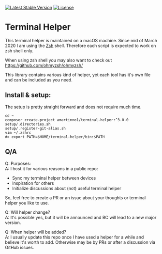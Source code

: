 [![Latest Stable Version](https://poser.pugx.org/amartinno1/terminal-helper/v/stable)](https://packagist.org/packages/amartinno1/terminal-helper)
[![License](https://poser.pugx.org/amartinno1/terminal-helper/license)](https://packagist.org/packages/amartinno1/terminal-helper)

# Terminal Helper

This terminal helper is maintained on a macOS machine.
Since mid of March 2020 I am using the [Zsh](http://www.zsh.org/) shell.
Therefore each script is expected to work on zsh shell only.

When using zsh shell you may also want to check out https://github.com/ohmyzsh/ohmyzsh/

This library contains various kind of helper, yet each tool has it's own file
and can be included as you need.

## Install & setup:

The setup is pretty straight forward and does not require much time.

```
cd ~
composer create-project amartinno1/terminal-helper:^3.0.0
setup/.directories.sh
setup/.register-git-alias.sh
vim ~/.zshrc
#> export PATH=$HOME/terminal-helper/bin:$PATH
```

## Q/A

Q: Purposes:  
A: I host it for various reasons in a public repo:  
* Sync my terminal helper between devices
* Inspiration for others
* Initialize discussions about (not) useful terminal helper

So, feel free to create a PR or an issue about your thoughts or terminal helper you like to use.

Q: Will helper change?  
A: It's possible yes, but it will be announced and BC will lead to a new major version.

Q: When helper will be added?  
A: I usually update this repo once I have used a helper for a while and believe it's worth to add.
Otherwise may be by PRs or after a discussion via GitHub issues.

